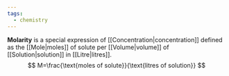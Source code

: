 ```yaml
---
tags:
  - chemistry
---
```

**Molarity** is a special expression of [[Concentration|concentration]] defined as the [[Mole|moles]] of solute per [[Volume|volume]] of [[Solution|solution]] in [[Litre|litres]].
$$
M=\frac{\text{moles of solute}}{\text{litres of solution}}
$$